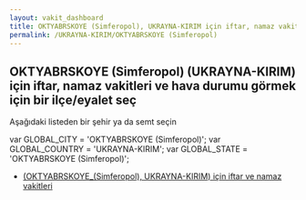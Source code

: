 ```yaml
---
layout: vakit_dashboard
title: OKTYABRSKOYE (Simferopol), UKRAYNA-KIRIM için iftar, namaz vakitleri ve hava durumu - ilçe/eyalet seç
permalink: /UKRAYNA-KIRIM/OKTYABRSKOYE (Simferopol)
---
```


## OKTYABRSKOYE (Simferopol) (UKRAYNA-KIRIM) için iftar, namaz vakitleri ve hava durumu  görmek için bir ilçe/eyalet seç

Aşağıdaki listeden bir şehir ya da semt seçin



  var GLOBAL_CITY = 'OKTYABRSKOYE (Simferopol)';
  var GLOBAL_COUNTRY = 'UKRAYNA-KIRIM';
  var GLOBAL_STATE = 'OKTYABRSKOYE (Simferopol)';
* [ (OKTYABRSKOYE_(Simferopol), UKRAYNA-KIRIM) için iftar ve namaz vakitleri](/UKRAYNA-KIRIM/OKTYABRSKOYE_(Simferopol)/)
</script>
<script type="text/javascript">